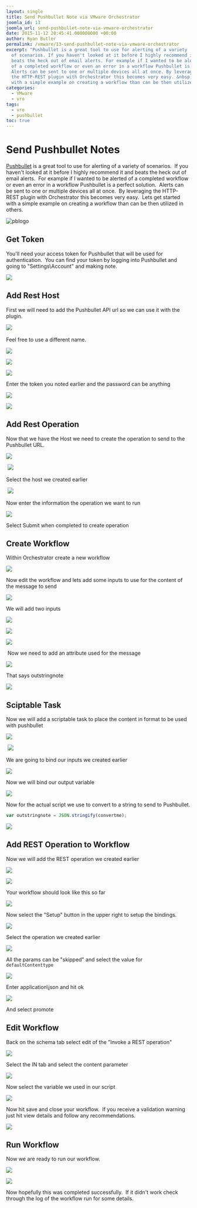 ```yaml
---
layout: single
title: Send Pushbullet Note via VMware Orchestrator
joomla_id: 13
joomla_url: send-pushbullet-note-via-vmware-orchestrator
date: 2015-11-12 20:45:41.000000000 +00:00
author: Ryan Butler
permalink: /vmware/13-send-pushbullet-note-via-vmware-orchestrator
excerpt: "Pushbullet is a great tool to use for alerting of a variety
  of scenarios. If you haven't looked at it before I highly recommend it and
  beats the heck out of email alerts. For example if I wanted to be alerted
  of a completed workflow or even an error in a workflow Pushbullet is a perfect solution.
  Alerts can be sent to one or multiple devices all at once. By leveraging
  the HTTP-REST plugin with Orchestrator this becomes very easy. &nbsp;Lets get started
  with a simple example on creating a workflow than can be then utilized in others."
categories: 
  - VMware
  - vro
tags:
  - vro
  - pushbullet
toc: true
---
```



# Send Pushbullet Notes


[Pushbullet](https://www.pushbullet.com/) is a great tool to use for alerting of a variety of scenarios.  If you haven't looked at it before I highly recommend it and beats the heck out of email alerts.  For example if I wanted to be alerted of a completed workflow or even an error in a workflow Pushbullet is a perfect solution.  Alerts can be sent to one or multiple devices all at once.  By leveraging the HTTP-REST plugin with Orchestrator this becomes very easy.  Lets get started with a simple example on creating a workflow than can be then utilized in others.


![pblogo](/assets/images/content/pushbullet-push/pblogo.png)

## Get Token

You'll need your access token for Pushbullet that will be used for authentication.  You can find your token by logging into Pushbullet and going to "Settings\Account" and making note.

![](/assets/images/content/pushbullet-push/01-accesstoken.png)


## Add Rest Host

First we will need to add the Pushbullet API url so we can use it with the plugin.

![](/assets/images/content/pushbullet-push/02-addresthost.png) 

Feel free to use a different name.

![](/assets/images/content/pushbullet-push/03-addresthost.png)

![](/assets/images/content/pushbullet-push/04-addresthost.png)

![](/assets/images/content/pushbullet-push/05-resthost.png)

Enter the token you noted earlier and the password can be anything

![](/assets/images/content/pushbullet-push/06-resthost.png)

![](/assets/images/content/pushbullet-push/07-resthost.png)

## Add Rest Operation

Now that we have the Host we need to create the operation to send to the Pushbullet URL.

![](/assets/images/content/pushbullet-push/07-restop.png)

 ![](/assets/images/content/pushbullet-push/08-restop.png)

Select the host we created earlier

 ![](/assets/images/content/pushbullet-push/09-restop.png)

Now enter the information the operation we want to run

![](/assets/images/content/pushbullet-push/10-restop.png)

Select Submit when completed to create operation


## Create Workflow

Within Orchestrator create a new workflow

![](/assets/images/content/pushbullet-push/11-wf.png)

Now edit the workflow and lets add some inputs to use for the content of the message to send

![](/assets/images/content/pushbullet-push/12-wf.png)

We will add two inputs

![](/assets/images/content/pushbullet-push/13-wf.png)

![](/assets/images/content/pushbullet-push/14-wf.png)

![](/assets/images/content/pushbullet-push/15-wf.png)

 Now we need to add an attribute used for the message

![](/assets/images/content/pushbullet-push/16-wf.png)

That says outstringnote

![](/assets/images/content/pushbullet-push/17-wf.png)


## Sciptable Task

Now we will add a scriptable task to place the content in format to be used with pushbullet

![](/assets/images/content/pushbullet-push/18-script.png)

 ![](/assets/images/content/pushbullet-push/19-script.png)

We are going to bind our inputs we created earlier

![](/assets/images/content/pushbullet-push/20-script.png)

Now we will bind our output variable

![](/assets/images/content/pushbullet-push/21-script.png)

Now for the actual script we use to convert to a string to send to Pushbullet.

```javascript
var outstringnote = JSON.stringify(convertme);
```

![](/assets/images/content/pushbullet-push/22-script.png)

## Add REST Operation to Workflow

Now we will add the REST operation we created earlier

![](/assets/images/content/pushbullet-push/23-addwf.png)

![](/assets/images/content/pushbullet-push/24-addwf.png)

Your workflow should look like this so far

![](/assets/images/content/pushbullet-push/25-addwf-2.png)

Now select the "Setup" button in the upper right to setup the bindings.

![](/assets/images/content/pushbullet-push/26-addwf.png)

Select the operation we created earlier

![](/assets/images/content/pushbullet-push/27-addwf.png)

All the params can be "skipped" and select the value for `defaultContenttype`

![](/assets/images/content/pushbullet-push/28-addwf.png)

Enter application\json and hit ok

![](/assets/images/content/pushbullet-push/29-addwf.png)

And select promote


## Edit Workflow

Back on the schema tab select edit of the "Invoke a REST operation"

![](/assets/images/content/pushbullet-push/31-addwf.png)

Select the IN tab and select the content parameter

![](/assets/images/content/pushbullet-push/32-addwf.png)

Now select the variable we used in our script

![](/assets/images/content/pushbullet-push/33-addwf.png)

Now hit save and close your workflow.  If you receive a validation warning just hit view details and follow any recommendations.

![](/assets/images/content/pushbullet-push/34-save.png)


## Run Workflow

Now we are ready to run our workflow.

![](/assets/images/content/pushbullet-push/35-run.png)

![](/assets/images/content/pushbullet-push/36-run.png)

Now hopefully this was completed successfully.  If it didn't work check through the log of the workflow run for some details.
